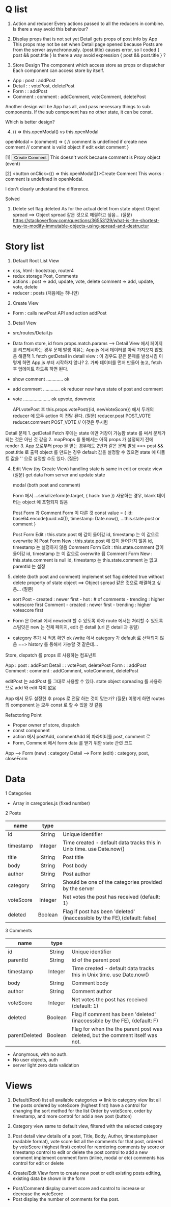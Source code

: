 # Q list

1. Action and reducer
  Every actions passed to all the reducers in combine.
  Is there a way avoid this behaviour?

2. Display props that is not set yet
  Detail gets props of post info by App <Route path>
  This props may not be set when Detail page opened
  because Posts are from the server asynchronously.
  {post.title} causes error, so I coded { post && post.title }
  Is there a way avoid expression { post && post.title } ?

3. Store Design
  The component which access store as props or dispatcher
  Each component can access store by itself.

  - App     : post    : addPost
  - Detail  :         : votePost, deletePost
  - Form    :         : addPost
  - Comment : comment : addComment, voteComment, deletePost

  Another design will be App has all,
  and pass necessary things to sub components.
  If the sub component has no other state, it can be const.

  Which is better design?

4. () => this.openModal() vs this.openModal

  openModal = (comment) => {
    // comment is undefined if create new comment
    // comment is valid object if edit exist comment
  }

  [1] <button onClick={this.openModal}>Create Comment</button>
  This doesn't work because comment is Proxy object (event)

  [2] <button onClick={() => this.openModal()}>Create Comment</button>
  This works : comment is undefined in openModal.

  I don't clearly undestand the difference.


Solved

1. Delete set flag deleted
   As for the actual delet from state object
   Object spread
      ==> Object spread 같은 것으로 해결하고 싶음...  (질문)
  https://stackoverflow.com/questions/36553129/what-is-the-shortest-way-to-modify-immutable-objects-using-spread-and-destructur


# Story list

1. Default Root List View

  - css, html : bootstrap, router4
  - redux storage  Post, Comments
  - actions : post => add, update, vote, delete
              comment => add, update, vote, delete
  - reducer : posts (처음에는 하나만)

2. Create View
  - Form : calls newPost API and action addPost

3. Detail View

  - src/routes/Detail.js
  - Data from store, id from props.match.params
    --> Detail View 에서 페이지를 리프레시하는 경우 문제 발생
        이유는 App.js 에서 데이터를 아직 가져오지 않았음
        해결책
        1. fetch getDetail in detail view :
          이 경우도 같은 문제를 발생시킴
          이렇게 하면 App.js 부터 시작하지 않나?
        2. 가짜 데이터를 먼저 만들어 놓고,
          fetch 후 업데이트 하도록 하면 된다.

  - show comment ............. ok
  - add comment  ............. ok
      reducer now have state of post and comment
  - vote ..................... ok
      upvote, downvote

      API.votePost 후
        this.props.votePost({id, newVoteScore})
        에서 두개의 reducer 에 모두 action 이 전달 된다. (질문)
        reducer.post POST_VOTE
        reducer.comment POST_VOTE // 이것은 무시됨

  Detail 문제
    1. getDetail Fetch 후에는 state 에만 저장이 가능함
       state 를 써서 문제가 되는 것은 아닌 것 같음
    2. mapProps 를 통해서는 아직 props 가 설정되기 전에 render
    3. App 으로부터 prop 을 받는 경우에도 2번과 같은 문제 발생
       ==> post && post.title 로 출력
       object 를 만드는 경우 default 값을 설정할 수 있으면
       state 에 디폴트 값을 '' 으로 설정할 수도 있다. (질문)


4. Edit View (by Create View)
      handling state is same in edit or create view   (질문)
      get data from server and update state

      modal (both post and comment)

      Form 에서 ...serializeform(e.target, { hash: true }) 사용하는 경우,
        blank 데이터는 object 에 포함되지 않음

      Post Form 과 Comment Form 이 다른 것
        const value = {
          id: base64.encode(uuid.v4()),
          timestamp: Date.now(),
          ...this.state.post or comment
        }

      Post Form Edit : this.state.post 에 값이 들어감
                      id, timestamp 는 이 값으로 overwrite 됨
      Post Form New  : this.state.post 에 값이 들어가지 않음
                      id, timestamp 는 설정하지 않음
      Comment Form Edit : this.state.comment 값이 들어감
                          id, timestamp 는 이 값으로 overwrite 됨
      Comment Form New  : this.state.comment is null
                          id, timestamp 는 this.state.comment 는 없고
                          parentId 는 설정


5. delete (both post and comment)
      implement set flag deleted true
      without delete property of state object
      ==> Object spread 같은 것으로 해결하고 싶음...  (질문)

  - sort
      Post - created : newer first
           - hot : # of comments
           - trending : higher votescore first
      Comment - created : newer first
              - trending : higher votescore first

  - Form 은 Detail 에서 new/edit 할 수 있도록 하자
    route 에서는 처리할 수 있도록
    스팀잇은 new 는 전체 페이지, edit 은 detail (url 은 detail 과 동일)

  - category 추가 시 적용 확인 ok
    /write 에서 category 가 default 로 선택되지 않음
      ==> history 를 통해서 가능할 것 같은데...


Store, dispatch 를 props 로 사용하는 컴포넌트

  App     : post    : addPost
  Detail  :         : votePost, deletePost
  Form    :         : addPost
  Comment : comment : addComment, voteComment, deletePost

  editPost 는  addPost 를 그대로 사용할 수 있다.
  state object spreading 를 사용하므로 add 와 edit 차이 없음

  App 에서 모두 설정한 후 props 로 전달 하는 것이 맞는가? (질문)
  이렇게 하면 routes 의 component 는 모두 const 로 할 수 있을 것 같음

Refactoring Point

  - Proper owner of store, dispatch
  - const component
  - action 에서 postAdd, commentAdd 의 파라미터를 post, comment 로
  - Form, Comment 에서 form data 를 받기 위한 state 관련 코드

App    --> Form (new)  : category
Detail --> Form (edit) : category, post, closeForm

# Data

1 Categories

  - Array in caregories.js (fixed number)

2 Posts

  |name|type |    |
  |----|:---:|---|
  |id        |String	|Unique identifier|
  |timestamp	|Integer	|Time created - default data tracks this in Unix time. use Date.now()|
  |title	    |String	|Post title|
  |body	    |String	|Post body|
  |author	  |String	|Post author|
  |category	|String	|Should be one of the categories provided by the server|
  |voteScore	|Integer	|Net votes the post has received (default: 1)|
  |deleted	  |Boolean	|Flag if post has been 'deleted' (inaccessible by the FE),(default: false)|

3 Comments

  |name|type |    |
  |----|:---:|---|
  |id	      |String|	Unique identifier|
  |parentId	|String|	id of the parent post|
  |timestamp	|Integer|	Time created - default data tracks this in Unix time. use Date.now()|
  |body	    |String|	Comment body|
  |author	  |String|	Comment author|
  |voteScore	|Integer|	Net votes the post has received (default: 1)|
  |deleted	  |Boolean|	Flag if comment has been 'deleted' (inaccessible by the FE), (default: F)|
  |parentDeleted	|Boolean|	Flag for when the the parent post was deleted, but the comment itself was not.|

- Anonymous, with no auth.
- No user objects, auth
- server light zero data validation

# Views

1. Default(Root)
  list all available categories => link to category view
  list all the posts ordered by voteScore (highest first)
  have a control for changing the sort method for the list
      Order by voteScore, order by timestamp, and more
  control for add a new post (button)

2. Category view
  same to default view, filtered with the selected category

3. Post detail view
  details of a post, Title, Body, Author, timestamp(user readable format), vote score
  list all the comments for that post, ordered by voteScore (highest first)
  control for reordering comments by score or timestamp
  control to edit or delete the post
  control to add a new comment
  implement comment form (inline, modal or etc)
  comments has control for edit or delete

4. Create/Edit View
  form to create new post or edit existing posts
  editing, existing data be shown in the form

- Post/Comment display current score and control to increase or decrease the voteScore
- Post display the number of comments for tha post.
